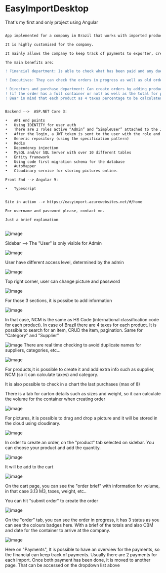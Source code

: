 # EasyImportDesktop

That's my first and only project using Angular

```diff

App implemented for a company in Brazil that works with imported products from China. 

It is highly customised for the company.

It mainly allows the company to keep track of payments to exporter, create products that are imported and create orders.

The main benefits are:

! Financial department: Is able to check what has been paid and any due payment, so they can plan the cashflow accordingly.

! Executives: They can check the orders in progress as well as old orders in history. They can check when the products will arrive and liaise with their team and customers

! Directors and purchase department: Can create orders by adding products to a cart, then it is possible to check the volume of the order
! (if the order has a full container or not) as well as the total for products and total for taxes. 
! Bear in mind that each product as 4 taxes percentage to be calculated.


Backend -->  ASP.NET Core 3:

•	API end points
•	Using IDENTITY for user auth
•	There are 2 roles active “Admin” and “SimpleUser” attached to the JWT token.
•	After the login, a JWT token is sent to the user with the role and then stored in local storage.
•	Generic repository (using the specification pattern)
•	Redis
•	Dependency injection
•	MySQL and/or SQL Server with over 10 different tables
•	Entity framework
•	Using code first migration schema for the database
•	AutoMapper
•	Cloudinary service for storing pictures online.

Front End --> Angular 9:

•	Typescript


Site in action --> https://easyimport.azurewebsites.net/#/home

For username and password please, contact me.

Just a brief explanation 
 

```

![image](https://user-images.githubusercontent.com/42220810/126909424-036fec19-3e8b-4cc0-aa3d-22b609d43dff.png)

Sidebar --> The "User" is only visible for Admin

![image](https://user-images.githubusercontent.com/42220810/126909474-e76a74e2-d21a-4778-bc3e-72994db6769e.png)

User have different access level, determined by the admin

![image](https://user-images.githubusercontent.com/42220810/126909513-532c4237-e437-41ca-b3c0-0e0403417ac5.png)

Top right corner, user can change picture and password

![image](https://user-images.githubusercontent.com/42220810/126909526-8eef66e5-4e37-4855-a4c7-e69a505ca77a.png)

For those 3 sections, it is possibe to add information

![image](https://user-images.githubusercontent.com/42220810/126909582-29e0b1af-a4f5-43c3-a0ce-d26abb15cc22.png)

In that case, NCM is the same as HS Code (international classification code for each product). In case of Brazil there are 4 taxes for each product. It is possible to search for an item, CRUD the item, pagination. Same for "Category" and "Supplier"

![image](https://user-images.githubusercontent.com/42220810/126910084-b193fa98-9197-4246-86f7-679ed9f8c6a1.png)
There are real time checking to avoid duplicate names for suppliers, categories, etc...

![image](https://user-images.githubusercontent.com/42220810/126909662-62106501-e8c0-43c8-b90c-53414d5a9d0b.png)

For products,it is possible to create it and add extra info such as supplier, NCM (so it can calculate taxes) and category. 

It is also possible to check in a chart the last purchases (max of 8)

There is a tab for carton details such as sizes and weight, so it can calculate the volume for the container when creating order

![image](https://user-images.githubusercontent.com/42220810/126909731-4fc374df-7cfb-4b40-864b-5e1ebbe5ebd8.png)

For pictures, it is possible to drag and drop a picture and it will be stored in the cloud using cloudinary.

![image](https://user-images.githubusercontent.com/42220810/126909768-06d72699-8fb5-433d-99ba-02e039714a7f.png)

In order to create an order, on the "product" tab selected on sidebar. You can choose your product and add the quantity. 

![image](https://user-images.githubusercontent.com/42220810/126909796-b8957261-065b-4521-8a09-25b363e77577.png)

It will be add to the cart

![image](https://user-images.githubusercontent.com/42220810/126909825-ec9e0ae3-89b8-418a-a8e6-213860d30413.png)

On the cart page, you can see the "order brief" with information for volume, in that case 3.13 M3, taxes, weight, etc..

You can hit "submit order" to create the order

![image](https://user-images.githubusercontent.com/42220810/126909879-4f1e39ab-99b2-4c9a-a630-675ecd9f08b4.png)

On the "order" tab, you can see the order in progress, it has 3 status as you can see the colours badges here. With a brief of the totals and also CBM and date for the container to arrive at the company.


![image](https://user-images.githubusercontent.com/42220810/126909970-2737561f-4d6e-4eb0-9214-4b591b04a693.png)

Here on "Payments", It is possible to have an overview for the payments, so the financial can keep track of payments. Usually there are 2 payments for each import. Once both payment has been done, it is moved to another page. That can be accessed on the dropdown list above
